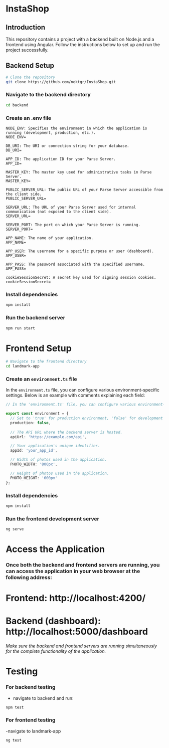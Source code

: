 # InstaShop

## Introduction
This repository contains a project with a backend built on Node.js and a frontend using Angular. Follow the instructions below to set up and run the project successfully.

## Backend Setup

```bash
# Clone the repository
git clone https://github.com/nektgr/InstaShop.git
```
### Navigate to the backend directory
```bash
cd backend
```
### Create an .env file
```text
NODE_ENV: Specifies the environment in which the application is running (development, production, etc.).
NODE_ENV=

DB_URI: The URI or connection string for your database.
DB_URI=

APP_ID: The application ID for your Parse Server.
APP_ID=

MASTER_KEY: The master key used for administrative tasks in Parse Server.
MASTER_KEY=

PUBLIC_SERVER_URL: The public URL of your Parse Server accessible from the client side.
PUBLIC_SERVER_URL=

SERVER_URL: The URL of your Parse Server used for internal communication (not exposed to the client side).
SERVER_URL=

SERVER_PORT: The port on which your Parse Server is running.
SERVER_PORT=

APP_NAME: The name of your application.
APP_NAME=

APP_USER: The username for a specific purpose or user (dashboard).
APP_USER=

APP_PASS: The password associated with the specified username.
APP_PASS=

cookieSessionSecret: A secret key used for signing session cookies.
cookieSessionSecret=
```
### Install dependencies
```bash
npm install
```
### Run the backend server
```bash
npm run start
```

# Frontend Setup
```bash
# Navigate to the frontend directory
cd landmark-app
```

### Create an `environment.ts` file

In the `environment.ts` file, you can configure various environment-specific settings. Below is an example with comments explaining each field:

```typescript
// In the 'environment.ts' file, you can configure various environment-specific settings.

export const environment = {
  // Set to 'true' for production environment, 'false' for development environment.
  production: false,
  
  // The API URL where the backend server is hosted.
  apiUrl: 'https://example.com/api',

  // Your application's unique identifier.
  appId: 'your_app_id',

  // Width of photos used in the application.
  PHOTO_WIDTH: '800px',

  // Height of photos used in the application.
  PHOTO_HEIGHT: '600px'
};
```

### Install dependencies
```bash
npm install
```
### Run the frontend development server
```bash
ng serve
```
# Access the Application
### Once both the backend and frontend servers are running, you can access the application in your web browser at the following address:

# Frontend: http://localhost:4200/
# Backend (dashboard): http://localhost:5000/dashboard 
###### Make sure the backend and frontend servers are running simultaneously for the complete functionality of the application.

# Testing 
### For backend testing
- navigate to backend and run:
```bash
npm test
```

### For frontend testing 
-navigate to landmark-app
```bash
ng test
```
